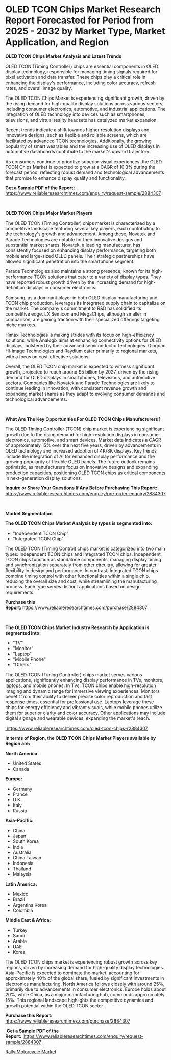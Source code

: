 <p><h1>OLED TCON Chips Market Research Report Forecasted for Period from 2025 -  2032 by Market Type, Market Application, and Region</h1></p><p><strong>OLED TCON Chips Market Analysis and Latest Trends</strong></p>
<p><p>OLED TCON (Timing Controller) chips are essential components in OLED display technology, responsible for managing timing signals required for pixel activation and data transfer. These chips play a critical role in enhancing the display's performance, including color accuracy, refresh rates, and overall image quality.</p><p>The OLED TCON Chips Market is experiencing significant growth, driven by the rising demand for high-quality display solutions across various sectors, including consumer electronics, automotive, and industrial applications. The integration of OLED technology into devices such as smartphones, televisions, and virtual reality headsets has catalyzed market expansion. </p><p>Recent trends indicate a shift towards higher resolution displays and innovative designs, such as flexible and rollable screens, which are facilitated by advanced TCON technologies. Additionally, the growing popularity of smart wearables and the increasing use of OLED displays in automotive dashboards contribute to the market's upward trajectory. </p><p>As consumers continue to prioritize superior visual experiences, the OLED TCON Chips Market is expected to grow at a CAGR of 10.3% during the forecast period, reflecting robust demand and technological advancements that promise to enhance display quality and functionality.</p></p>
<p><strong>Get a Sample PDF of the Report:&nbsp;</strong> <a href="https://www.reliableresearchtimes.com/enquiry/request-sample/2884307?utm_campaign=3137&utm_medium=2&utm_source=Github&utm_content=ia&utm_term=13032025&utm_id=oled-tcon-chips">https://www.reliableresearchtimes.com/enquiry/request-sample/2884307</a></p>
<p>&nbsp;</p>
<p><strong>OLED TCON Chips Major Market Players</strong></p>
<p><p>The OLED TCON (Timing Controller) chips market is characterized by a competitive landscape featuring several key players, each contributing to the technology's growth and advancement. Among these, Novatek and Parade Technologies are notable for their innovative designs and substantial market shares. Novatek, a leading manufacturer, has consistently focused on enhancing display performance, targeting both mobile and large-sized OLED panels. Their strategic partnerships have allowed significant penetration into the smartphone segment.</p><p>Parade Technologies also maintains a strong presence, known for its high-performance TCON solutions that cater to a variety of display types. They have reported robust growth driven by the increasing demand for high-definition displays in consumer electronics.</p><p>Samsung, as a dominant player in both OLED display manufacturing and TCON chip production, leverages its integrated supply chain to capitalize on the market. The company's commitment to R&D has solidified its competitive edge. LX Semicon and MegaChips, although smaller in comparison, are gaining traction with their specialized offerings targeting niche markets.</p><p>Himax Technologies is making strides with its focus on high-efficiency solutions, while Analogix aims at enhancing connectivity options for OLED displays, bolstered by their advanced semiconductor technologies. Qingdao Hi-image Technologies and Raydium cater primarily to regional markets, with a focus on cost-effective solutions.</p><p>Overall, the OLED TCON chip market is expected to witness significant growth, projected to reach around $5 billion by 2027, driven by the rising demand for OLED displays in smartphones, televisions, and automotive sectors. Companies like Novatek and Parade Technologies are likely to continue leading in innovation, with consistent revenue growth and expanding market shares as they adapt to evolving consumer demands and technological advancements.</p></p>
<p>&nbsp;</p>
<p><strong>What Are The Key Opportunities For OLED TCON Chips Manufacturers?</strong></p>
<p><p>The OLED Timing Controller (TCON) chip market is experiencing significant growth due to the rising demand for high-resolution displays in consumer electronics, automotive, and smart devices. Market data indicates a CAGR of approximately 15% over the next five years, driven by advancements in OLED technology and increased adoption of 4K/8K displays. Key trends include the integration of AI for enhanced display performance and the growing popularity of flexible OLED panels. The future outlook remains optimistic, as manufacturers focus on innovative designs and expanding production capacities, positioning OLED TCON chips as critical components in next-generation display solutions.</p></p>
<p><strong>Inquire or Share Your Questions If Any Before Purchasing This Report:</strong> <a href="https://www.reliableresearchtimes.com/enquiry/pre-order-enquiry/2884307?utm_campaign=3137&utm_medium=2&utm_source=Github&utm_content=ia&utm_term=13032025&utm_id=oled-tcon-chips">https://www.reliableresearchtimes.com/enquiry/pre-order-enquiry/2884307</a></p>
<p>&nbsp;</p>
<p><strong>Market Segmentation</strong></p>
<p><strong>The OLED TCON Chips Market Analysis by types is segmented into:</strong></p>
<p><ul><li>"Independent TCON Chip"</li><li>"Integrated TCON Chip"</li></ul></p>
<p><p>The OLED TCON (Timing Control) chips market is categorized into two main types: Independent TCON chips and Integrated TCON chips. Independent TCON chips function as standalone components, managing display timing and synchronization separately from other circuitry, allowing for greater flexibility in design and performance. In contrast, Integrated TCON chips combine timing control with other functionalities within a single chip, reducing the overall size and cost, while streamlining the manufacturing process. Each type serves distinct applications based on design requirements.</p></p>
<p><strong>Purchase this Report:&nbsp;</strong><a href="https://www.reliableresearchtimes.com/purchase/2884307?utm_campaign=3137&utm_medium=2&utm_source=Github&utm_content=ia&utm_term=13032025&utm_id=oled-tcon-chips">https://www.reliableresearchtimes.com/purchase/2884307</a></p>
<p>&nbsp;</p>
<p><strong>The OLED TCON Chips Market Industry Research by Application is segmented into:</strong></p>
<p><ul><li>"TV"</li><li>"Monitor"</li><li>"Laptop"</li><li>"Mobile Phone"</li><li>"Others"</li></ul></p>
<p><p>The OLED TCON (Timing Controller) chips market serves various applications, significantly enhancing display performance in TVs, monitors, laptops, and mobile phones. In TVs, TCON chips enable high-resolution imaging and dynamic range for immersive viewing experiences. Monitors benefit from their ability to deliver precise color reproduction and fast response times, essential for professional use. Laptops leverage these chips for energy efficiency and vibrant visuals, while mobile phones utilize them for superior clarity and color accuracy. Other applications may include digital signage and wearable devices, expanding the market's reach.</p></p>
<p><a href="https://www.reliableresearchtimes.com/oled-tcon-chips-r2884307?utm_campaign=3137&utm_medium=2&utm_source=Github&utm_content=ia&utm_term=13032025&utm_id=oled-tcon-chips">&nbsp;https://www.reliableresearchtimes.com/oled-tcon-chips-r2884307</a></p>
<p><strong>In terms of Region, the OLED TCON Chips Market Players available by Region are:</strong></p>
<p>
    <p> <strong> North America: </strong>
        <ul>
            <li>United States</li>
            <li>Canada</li>
        </ul>
        </p> 
    <p> <strong> Europe: </strong>
        <ul>
            <li>Germany</li>
            <li>France</li>
            <li>U.K.</li>
            <li>Italy</li>
            <li>Russia</li>
        </ul>
        </p> 
    <p> <strong> Asia-Pacific: </strong>
        <ul>
            <li>China</li>
            <li>Japan</li>
            <li>South Korea</li>
            <li>India</li>
            <li>Australia</li>
            <li>China Taiwan</li>
            <li>Indonesia</li>
            <li>Thailand</li>
            <li>Malaysia</li>
        </ul>
        </p> 
    <p> <strong> Latin America: </strong>
        <ul>
            <li>Mexico</li>
            <li>Brazil</li>
            <li>Argentina Korea</li>
            <li>Colombia</li>
        </ul>
        </p> 
    <p> <strong> Middle East & Africa: </strong>
        <ul>
            <li>Turkey</li>
            <li>Saudi</li>
            <li>Arabia</li>
            <li>UAE</li>
            <li>Korea</li>
        </ul>
    </p>
    </p>
<p><p>The OLED TCON chips market is experiencing robust growth across key regions, driven by increasing demand for high-quality display technologies. Asia-Pacific is expected to dominate the market, accounting for approximately 40% of the global share, fueled by significant investments in electronics manufacturing. North America follows closely with around 25%, primarily due to advancements in consumer electronics. Europe holds about 20%, while China, as a major manufacturing hub, commands approximately 15%. This regional landscape highlights the competitive dynamics and growth potential within the OLED TCON sector.</p></p>
<p><strong>Purchase this Report: </strong><a href="https://www.reliableresearchtimes.com/purchase/2884307?utm_campaign=3137&utm_medium=2&utm_source=Github&utm_content=ia&utm_term=13032025&utm_id=oled-tcon-chips">https://www.reliableresearchtimes.com/purchase/2884307</a></p>
<p>&nbsp;<strong>Get a Sample PDF of the Report:&nbsp;&nbsp;</strong><a href="https://www.reliableresearchtimes.com/enquiry/request-sample/2884307?utm_campaign=3137&utm_medium=2&utm_source=Github&utm_content=ia&utm_term=13032025&utm_id=oled-tcon-chips">https://www.reliableresearchtimes.com/enquiry/request-sample/2884307</a></p>
<p><strong></strong></p>
<p><p><a href="https://github.com/paljuhubeyde/Market-Research-Report-List-1/blob/main/rally-motorcycle-market.md?utm_campaign=3137&utm_medium=2&utm_source=Github&utm_content=ia&utm_term=13032025&utm_id=oled-tcon-chips">Rally Motorcycle Market</a></p></p>